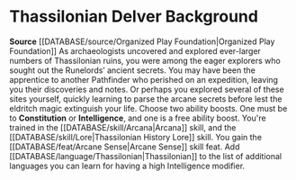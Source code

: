﻿---
id: '155'
name: Thassilonian Delver
source: '[[DATABASE/source/Organized Play Foundation|Organized Play Foundation]]'

---
# Thassilonian Delver <span class="item-type">Background</span>

**Source** [[DATABASE/source/Organized Play Foundation|Organized Play Foundation]]
As archaeologists uncovered and explored ever-larger numbers of Thassilonian ruins, you were among the eager explorers who sought out the Runelords’ ancient secrets. You may have been the apprentice to another Pathfinder who perished on an expedition, leaving you their discoveries and notes. Or perhaps you explored several of these sites yourself, quickly learning to parse the arcane secrets before lest the eldritch magic extinguish your life.
Choose two ability boosts. One must be to **Constitution** or **Intelligence**, and one is a free ability boost.
You're trained in the [[DATABASE/skill/Arcana|Arcana]] skill, and the [[DATABASE/skill/Lore|Thassilonian History Lore]] skill. You gain the [[DATABASE/feat/Arcane Sense|Arcane Sense]] skill feat. Add [[DATABASE/language/Thassilonian|Thassilonian]] to the list of additional languages you can learn for having a high Intelligence modifier.